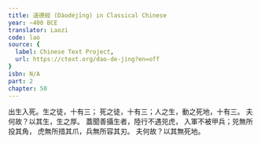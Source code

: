 ```yaml
---
title: 道德經 (Dàodéjīng) in Classical Chinese
year: ~400 BCE
translator: Laozi
code: lao
source: {
  label: Chinese Text Project,
  url: https://ctext.org/dao-de-jing?en=off
}
isbn: N/A
part: 2
chapter: 50
---
```

出生入死。生之徒，十有三；
死之徒，十有三；人之生，動之死地，十有三。
夫何故？以其生，生之厚。
蓋聞善攝生者，陸行不遇兕虎，
入軍不被甲兵；兕無所投其角，
虎無所措其爪，兵無所容其刃。
夫何故？以其無死地。